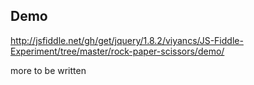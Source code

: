 Demo
-----
http://jsfiddle.net/gh/get/jquery/1.8.2/viyancs/JS-Fiddle-Experiment/tree/master/rock-paper-scissors/demo/

more to be written